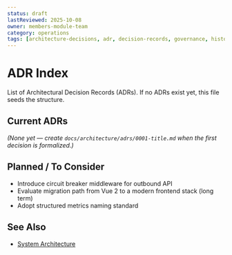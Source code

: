 ```yaml
---
status: draft
lastReviewed: 2025-10-08
owner: members-module-team
category: operations
tags: [architecture-decisions, adr, decision-records, governance, history]
---
```


# ADR Index

List of Architectural Decision Records (ADRs). If no ADRs exist yet, this file seeds the structure.

## Current ADRs
*(None yet — create `docs/architecture/adrs/0001-title.md` when the first decision is formalized.)*

## Planned / To Consider
- Introduce circuit breaker middleware for outbound API
- Evaluate migration path from Vue 2 to a modern frontend stack (long term)
- Adopt structured metrics naming standard

## See Also
- [System Architecture](../foundations/system-architecture.md)
